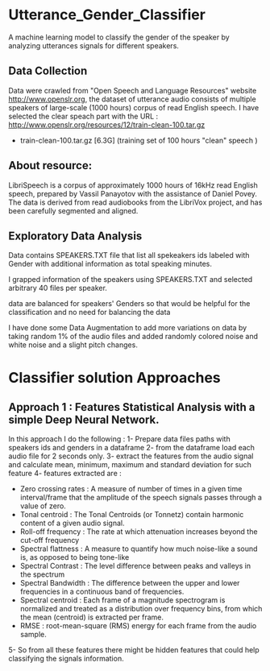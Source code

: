 # Utterance_Gender_Classifier
A machine learning model to classify the gender of the speaker by analyzing utterances signals for different speakers.

## Data Collection
Data were crawled from "Open Speech and Language Resources" website http://www.openslr.org, the dataset of utterance audio consists of multiple speakers of large-scale (1000 hours) corpus of read English speech.
I have selected the clear speach part with the URL : http://www.openslr.org/resources/12/train-clean-100.tar.gz
- train-clean-100.tar.gz [6.3G]   (training set of 100 hours "clean" speech )

## About resource:

LibriSpeech is a corpus of approximately 1000 hours of 16kHz read English speech, prepared by Vassil Panayotov with the assistance of Daniel Povey. The data is derived from read audiobooks from the LibriVox project, and has been carefully segmented and aligned.

## Exploratory Data Analysis
Data contains SPEAKERS.TXT file that list all spekeakers ids labeled with Gender with additional information as total speaking minutes.

I grapped information of the speakers using SPEAKERS.TXT and selected arbitrary 40 files per speaker.

data are balanced for speakers' Genders so that would be helpful for the classification and no need for balancing the data

I have done some Data Augmentation to add more variations on data by taking random 1% of the audio files and added randomly colored noise and white noise and a slight pitch changes.


# Classifier solution Approaches

## Approach 1 : Features Statistical Analysis with a simple Deep Neural Network.

In this approach I do the following :
1- Prepare data files paths with speakers ids and genders in a dataframe
2- from the dataframe load each audio file for 2 seconds only.
3- extract the features from the audio signal and calculate mean, minimum, maximum and standard deviation for such feature
4- features extracted are :
*   Zero crossing rates : A measure of number of times in a given time interval/frame that the amplitude of the speech signals passes through a value of zero.
*   Tonal centroid : The Tonal Centroids (or Tonnetz) contain harmonic content of a given audio signal.
*   Roll-off frequency : The rate at which attenuation increases beyond the cut-off frequency
*   Spectral flattness : A measure to quantify how much noise-like a sound is, as opposed to being tone-like
*   Spectral Contrast : The level difference between peaks and valleys in the spectrum
*   Spectral Bandwidth : The difference between the upper and lower frequencies in a continuous band of frequencies.
*   Spectral centroid : Each frame of a magnitude spectrogram is normalized and treated as a distribution over frequency bins, from which the mean (centroid) is extracted per frame.
*   RMSE : root-mean-square (RMS) energy for each frame from the audio sample.

5- So from all these features there might be hidden features that could help classifying the signals information.
